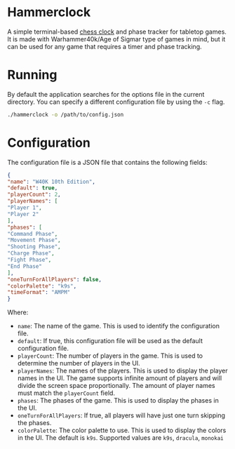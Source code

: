 # Hammerclock

A simple terminal-based [chess clock](https://en.wikipedia.org/wiki/Chess_clock) and phase tracker for tabletop games. It is made with Warhammer40k/Age of Sigmar type of games in mind, but it can be used for any game that requires a timer and phase tracking.

# Running

By default the application searches for the options file in the current directory. You can specify a different configuration file by using the `-c` flag.

```bash
./hammerclock -o /path/to/config.json
```

# Configuration

The configuration file is a JSON file that contains the following fields:
```json
{
"name": "W40K 10th Edition",
"default": true,
"playerCount": 2,
"playerNames": [
"Player 1",
"Player 2"
],
"phases": [
"Command Phase",
"Movement Phase",
"Shooting Phase",
"Charge Phase",
"Fight Phase",
"End Phase"
],
"oneTurnForAllPlayers": false,
"colorPalette": "k9s",
"timeFormat": "AMPM"
}
```
Where:
- `name`: The name of the game. This is used to identify the configuration file.
- `default`: If true, this configuration file will be used as the default configuration file.
- `playerCount`: The number of players in the game. This is used to determine the number of players in the UI.
- `playerNames`: The names of the players. This is used to display the player names in the UI. The game supports infinite amount of players and will divide the screen space proportionally. The amount of player names must match the `playerCount` field.
- `phases`: The phases of the game. This is used to display the phases in the UI.
- `oneTurnForAllPlayers`: If true, all players will have just one turn skipping the phases.
- `colorPalette`: The color palette to use. This is used to display the colors in the UI. The default is `k9s`. Supported values are `k9s`, `dracula`, `monokai`